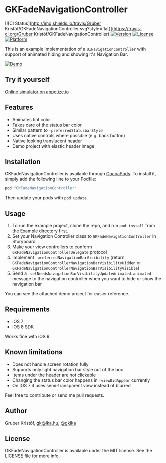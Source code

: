 # GKFadeNavigationController

[![CI Status](http://img.shields.io/travis/Gruber Kristóf/GKFadeNavigationController.svg?style=flat)](https://travis-ci.org/Gruber Kristóf/GKFadeNavigationController)
[![Version](https://img.shields.io/cocoapods/v/GKFadeNavigationController.svg?style=flat)](http://cocoapods.org/pods/GKFadeNavigationController)
[![License](https://img.shields.io/cocoapods/l/GKFadeNavigationController.svg?style=flat)](http://cocoapods.org/pods/GKFadeNavigationController)
[![Platform](https://img.shields.io/cocoapods/p/GKFadeNavigationController.svg?style=flat)](http://cocoapods.org/pods/GKFadeNavigationController)

This is an example implementation of a `UINavigationController` with support of animated hiding and showing it's Navigation Bar.

[![Demo](example.gif?raw=true)](example.mov?raw=true)

## Try it yourself

[Online simulator on appetize.io](https://appetize.io/embed/a87tdk5m1quj4wmqec3h0dh3er?device=iphone5s&scale=100&autoplay=true&orientation=portrait&deviceColor=white&screenOnly=true)

## Features

- Animates tint color
- Takes care of the status bar color
- Similar pattern to `-preferredStatusbarStyle`
- Uses native controls where possible (e.g. back button)
- Native looking translucent header
- Demo project with elastic header image

## Installation

GKFadeNavigationController is available through [CocoaPods](http://cocoapods.org). To install
it, simply add the following line to your Podfile:

```ruby
pod "GKFadeNavigationController"
```

Then update your pods with `pod update`.

## Usage

1. To run the example project, clone the repo, and run `pod install` from the Example directory first.
1. Set your Navigation Controller class to `GKFadeNavigationController` in Storyboard
1. Make your view controllers to conform `GKFadeNavigationControllerDelegate` protocol
1. Implement `-preferredNavigationBarVisibility` (return `GKFadeNavigationControllerNavigationBarVisibilityHidden` or `GKFadeNavigationControllerNavigationBarVisibilityVisible`)
1. Send a `-setNeedsNavigationBarVisibilityUpdateAnimated:animated` message to the navigation controller when you want to hide or show the navigation bar

You can see the attached demo project for easier reference.

## Requirements

- iOS 7
- iOS 8 SDK

Works fine with iOS 9.

## Known limitations

- Does not handle screen rotation fully
- Supports only light navigation bar style out of the box
- Items under the header are not clickable
- Changing the status bar color happens in `-viewDidAppear` currently
- On iOS 7 it uses semi-transparent view instead of blurred

Feel free to contribute or send me pull requests.

## Author

Gruber Kristóf, gk@lka.hu, [@gklka](https://twitter.com/gklka)

## License

GKFadeNavigationController is available under the MIT license. See the LICENSE file for more info.
